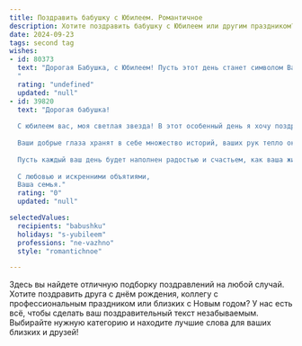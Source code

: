 ```yaml
---
title: Поздравить бабушку с Юбилеем. Романтичное
description: Хотите поздравить бабушку с Юбилеем или другим праздником? Наш ИИ создаст незабываемое поздравление, а вы обязательно выделитесь среди других.  
date: 2024-09-23
tags: second tag
wishes:
- id: 80373
  text: "Дорогая Бабушка, с Юбилеем! Пусть этот день станет символом Вашей вечной молодости, внутренней красоты и неизменной доброты. В этот особенный день мы желаем Вам, чтобы Ваше сердце всегда было наполнено любовью, а душа - покоем. Счастья Вам, здоровья и долгих лет жизни!
  "
  rating: "undefined"
  updated: "null"
- id: 39820
  text: "Дорогая бабушка!
  
  С юбилеем вас, моя светлая звезда! В этот особенный день я хочу поздравить вас с целым океаном любви и тепла, который вы излучаете вокруг себя. Вы — наш семейный маяк, освещающий жизни ваших близких своей мудростью и заботой.
  
  Ваши добрые глаза хранят в себе множество историй, ваших рук тепло окутывает, как мягкий плед в зимний вечер. Каждый миг с вами — это бесценный дар, который мы бережем в своих сердцах.
  
  Пусть каждый ваш день будет наполнен радостью и счастьем, как ваша жизнь наполняет наш дом светом. Желаю здоровья, крепости духа и множества ярких моментов впереди!
  
  С любовью и искренними объятиями,
  Ваша семья."
  rating: "0"
  updated: "null"

selectedValues:
  recipients: "babushku"
  holidays: "s-yubileem"
  professions: "ne-vazhno"
  style: "romantichnoe"

---
```


Здесь вы найдете отличную подборку поздравлений на любой случай. 
Хотите поздравить друга с днём рождения, коллегу с профессиональным праздником или близких с Новым годом? У нас есть всё, чтобы сделать ваш поздравительный текст незабываемым. Выбирайте нужную категорию и находите лучшие слова для ваших близких и друзей!
